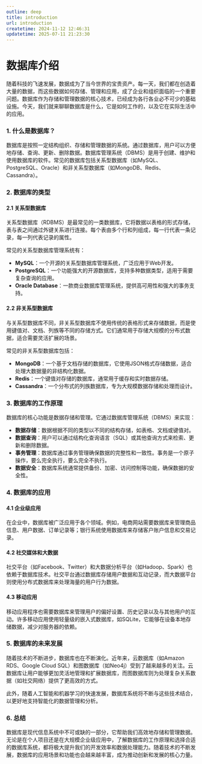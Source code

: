 ```yaml
---
outline: deep
title: introduction
url: introduction
createtime: 2024-11-12 12:46:31
updatetime: 2025-07-11 21:23:30
---
```


# 数据库介绍

随着科技的飞速发展，数据成为了当今世界的宝贵资产。每一天，我们都在创造着大量的数据，而这些数据如何存储、管理和应用，成了企业和组织面临的一个重要问题。数据库作为存储和管理数据的核心技术，已经成为各行各业必不可少的基础设施。今天，我们就来聊聊数据库是什么，它是如何工作的，以及它在实际生活中的应用。

### 1. 什么是数据库？

数据库是按照一定结构组织、存储和管理数据的系统。通过数据库，用户可以方便地存储、查询、更新、删除数据。数据库管理系统（DBMS）是用于创建、维护和使用数据库的软件。常见的数据库包括关系型数据库（如MySQL、PostgreSQL、Oracle）和非关系型数据库（如MongoDB、Redis、Cassandra）。

### 2. 数据库的类型

#### 2.1 关系型数据库

关系型数据库（RDBMS）是最常见的一类数据库，它将数据以表格的形式存储，表与表之间通过外键关系进行连接。每个表由多个行和列组成，每一行代表一条记录，每一列代表记录的属性。

常见的关系型数据库管理系统有：

- **MySQL**：一个开源的关系型数据库管理系统，广泛应用于Web开发。
- **PostgreSQL**：一个功能强大的开源数据库，支持多种数据类型，适用于需要复杂查询的应用。
- **Oracle Database**：一款商业数据库管理系统，提供高可用性和强大的事务支持。

#### 2.2 非关系型数据库

与关系型数据库不同，非关系型数据库不使用传统的表格形式来存储数据，而是使用键值对、文档、列族等不同的存储方式。它们通常用于存储大规模的分布式数据，适合需要灵活扩展的场景。

常见的非关系型数据库包括：

- **MongoDB**：一个基于文档存储的数据库，它使用JSON格式存储数据，适合处理大数据量的非结构化数据。
- **Redis**：一个键值对存储的数据库，通常用于缓存和实时数据存储。
- **Cassandra**：一个分布式的列族数据库，专为大规模数据存储和处理而设计。

### 3. 数据库的工作原理

数据库的核心功能是数据存储和管理。它通过数据库管理系统（DBMS）来实现：

- **数据存储**：数据根据不同的类型以不同的结构存储，如表格、文档或键值对。
- **数据查询**：用户可以通过结构化查询语言（SQL）或其他查询方式来检索、更新和删除数据。
- **事务管理**：数据库通过事务管理确保数据的完整性和一致性。事务是一个原子操作，要么完全执行，要么完全不执行。
- **数据安全**：数据库系统通常提供备份、加密、访问控制等功能，确保数据的安全性。

### 4. 数据库的应用

#### 4.1 企业级应用

在企业中，数据库被广泛应用于各个领域。例如，电商网站需要数据库来管理商品信息、用户数据、订单记录等；银行系统使用数据库来存储客户账户信息和交易记录。

#### 4.2 社交媒体和大数据

社交平台（如Facebook、Twitter）和大数据分析平台（如Hadoop、Spark）也依赖于数据库技术。社交平台通过数据库存储用户数据和互动记录，而大数据平台则使用分布式数据库来处理海量的用户行为数据。

#### 4.3 移动应用

移动应用程序也需要数据库来管理用户的偏好设置、历史记录以及与其他用户的互动。许多移动应用使用轻量级的嵌入式数据库，如SQLite，它能够在设备本地存储数据，减少对服务器的依赖。

### 5. 数据库的未来发展

随着技术的不断进步，数据库也在不断演化。近年来，云数据库（如Amazon RDS、Google Cloud SQL）和图数据库（如Neo4j）受到了越来越多的关注。云数据库让用户能够更加灵活地管理和扩展数据库，而图数据库则为处理复杂关系数据（如社交网络）提供了更高效的方式。

此外，随着人工智能和机器学习的快速发展，数据库系统将不断与这些技术结合，以更好地支持智能化的数据管理和分析。

### 6. 总结

数据库是现代信息系统中不可或缺的一部分，它帮助我们高效地存储和管理数据。无论是在个人项目还是在大规模企业级应用中，了解数据库的工作原理和选择合适的数据库系统，都将极大提升我们的开发效率和数据处理能力。随着技术的不断发展，数据库的应用场景和功能也会越来越丰富，成为推动创新和发展的核心力量。